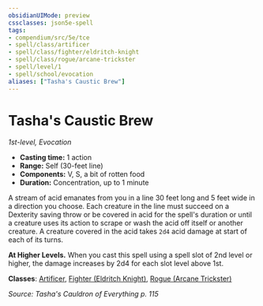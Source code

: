 ```yaml
---
obsidianUIMode: preview
cssclasses: json5e-spell
tags:
- compendium/src/5e/tce
- spell/class/artificer
- spell/class/fighter/eldritch-knight
- spell/class/rogue/arcane-trickster
- spell/level/1
- spell/school/evocation
aliases: ["Tasha's Caustic Brew"]
---
```

# Tasha's Caustic Brew
*1st-level, Evocation*  

- **Casting time:** 1 action
- **Range:** Self (30-feet line)
- **Components:** V, S, a bit of rotten food
- **Duration:** Concentration, up to 1 minute

A stream of acid emanates from you in a line 30 feet long and 5 feet wide in a direction you choose. Each creature in the line must succeed on a Dexterity saving throw or be covered in acid for the spell's duration or until a creature uses its action to scrape or wash the acid off itself or another creature. A creature covered in the acid takes `2d4` acid damage at start of each of its turns.

**At Higher Levels.** When you cast this spell using a spell slot of 2nd level or higher, the damage increases by 2d4 for each slot level above 1st.

**Classes**: [Artificer](artificer-tce.md), [Fighter (Eldritch Knight)](fighter-eldritch-knight.md), [Rogue (Arcane Trickster)](rogue-arcane-trickster.md)

*Source: Tasha's Cauldron of Everything p. 115*
